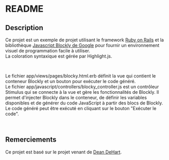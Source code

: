 # README

## Description

Ce projet est un exemple de projet utilisant le framework [Ruby on Rails](http://rubyonrails.org/) et la bibliothèque
[Javascript Blockly de Google](https://developers.google.com/blockly/guides/overview?hl=fr) pour fournir un environnement visuel de programmation facile à utiliser.  
La coloration syntaxique est gérée par Highlight.js.

<br />

Le fichier app/views/pages/blocky.html.erb définit la vue qui contient le conteneur Blockly et un bouton pour exécuter le code généré.  
Le fichier app/javascript/controllers/blocky_controller.js est un contrôleur Stimulus qui se connecte à la vue et gère les fonctionnalités de Blockly.   Il permet d'injecter Blockly dans le conteneur, de définir les variables disponibles et de générer du code JavaScript à partir des blocs de Blockly.  
Le code généré peut être exécuté en cliquant sur le bouton "Exécuter le code".  

<br />

## Remerciements

Ce projet est basé sur le projet venant de [Dean DeHart](https://github.com/Deanout).

